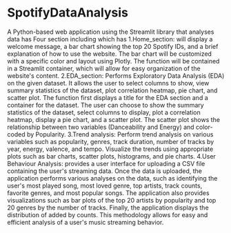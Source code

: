 # SpotifyDataAnalysis
  A Python-based web application using the Streamlit library that analyses data has Four section including which has 
1.Home_section: will display a welcome message, a bar chart showing the top 20 Spotify IDs, and a brief explanation of how to use the website. The bar chart will be customized with a specific color and layout using Plotly. The function will be contained in a Streamlit container, which will allow for easy organization of the website's content.
2.EDA_section: Performs Exploratory Data Analysis (EDA) on the given dataset. It allows the user to select columns to show, view summary statistics of the dataset, plot correlation heatmap, pie chart, and scatter plot. The function first displays a title for the EDA section and a container for the dataset. The user can choose to show the summary statistics of the dataset, select columns to display, plot a correlation heatmap, display a pie chart, and a scatter plot. The scatter plot shows the relationship between two variables (Danceability and Energy) and color-coded by Popularity.
3.Trend analysis: Perform trend analysis on various variables such as popularity, genres, track duration, number of tracks by year, energy, valence, and tempo. Visualize the trends using appropriate plots such as bar charts, scatter plots, histograms, and pie charts.
4.User Behaviour Analysis: provides a user interface for uploading a CSV file containing the user's streaming data. Once the data is uploaded, the application performs various analyses on the data, such as identifying the user's most played song, most loved genre, top artists, track counts, favorite genres, and most popular songs. The application also provides visualizations such as bar plots of the top 20 artists by popularity and top 20 genres by the number of tracks. Finally, the application displays the distribution of added by counts. This methodology allows for easy and efficient analysis of a user's music streaming behavior.
